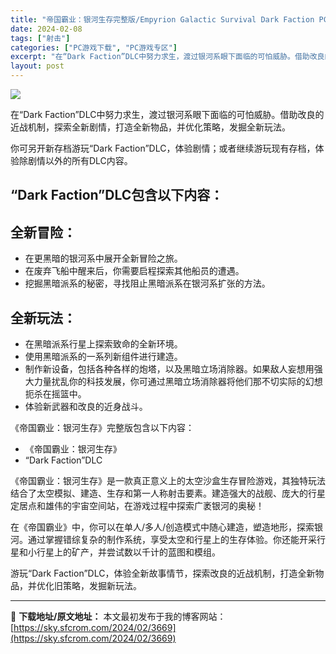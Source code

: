 ```yaml
---
title: "帝国霸业：银河生存完整版/Empyrion Galactic Survival Dark Faction PC原版下载"
date: 2024-02-08
tags: ["射击"]
categories: ["PC游戏下载", "PC游戏专区"]
excerpt: "在“Dark Faction”DLC中努力求生，渡过银河系眼下面临的可怕威胁。借助改良的近战机制，探索全新剧情，打造全新物品，并优化策略，发掘全新玩法。 你可另开新存档游玩“Dark Faction”DLC，体验剧情；或者继续游玩现有存档，体验除剧情以外的所有DLC内容。 “Dark Faction&hellip;"
layout: post
---
```


<img class="game_header_image_full aligncenter" src="https://cdn.akamai.steamstatic.com/steam/apps/2765930/header.jpg?t=1707307969" />

在“Dark Faction”DLC中努力求生，渡过银河系眼下面临的可怕威胁。借助改良的近战机制，探索全新剧情，打造全新物品，并优化策略，发掘全新玩法。

你可另开新存档游玩“Dark Faction”DLC，体验剧情；或者继续游玩现有存档，体验除剧情以外的所有DLC内容。
<h2 class="bb_tag">“Dark Faction”DLC包含以下内容：</h2>
<h2 class="bb_tag">全新冒险：</h2>
<ul class="bb_ul">
 	<li>在更黑暗的银河系中展开全新冒险之旅。</li>
 	<li>在废弃飞船中醒来后，你需要启程探索其他船员的遭遇。</li>
 	<li>挖掘黑暗派系的秘密，寻找阻止黑暗派系在银河系扩张的方法。</li>
</ul>
<h2 class="bb_tag">全新玩法：</h2>
<ul class="bb_ul">
 	<li>在黑暗派系行星上探索致命的全新环境。</li>
 	<li>使用黑暗派系的一系列新组件进行建造。</li>
 	<li>制作新设备，包括各种各样的炮塔，以及黑暗立场消除器。如果敌人妄想用强大力量扰乱你的科技发展，你可通过黑暗立场消除器将他们那不切实际的幻想扼杀在摇篮中。</li>
 	<li>体验新武器和改良的近身战斗。</li>
</ul>
《帝国霸业：银河生存》完整版包含以下内容：
<ul class="bb_ul">
 	<li>《帝国霸业：银河生存》</li>
 	<li>“Dark Faction”DLC</li>
</ul>
《帝国霸业：银河生存》是一款真正意义上的太空沙盒生存冒险游戏，其独特玩法结合了太空模拟、建造、生存和第一人称射击要素。建造强大的战舰、庞大的行星定居点和雄伟的宇宙空间站，在游戏过程中探索广袤银河的奥秘！

在《帝国霸业》中，你可以在单人/多人/创造模式中随心建造，塑造地形，探索银河。通过掌握错综复杂的制作系统，享受太空和行星上的生存体验。你还能开采行星和小行星上的矿产，并尝试数以千计的蓝图和模组。

游玩“Dark Faction”DLC，体验全新故事情节，探索改良的近战机制，打造全新物品，并优化旧策略，发掘新玩法。

---
📖 **下载地址/原文地址：** 本文最初发布于我的博客网站：[https://sky.sfcrom.com/2024/02/3669](https://sky.sfcrom.com/2024/02/3669)
